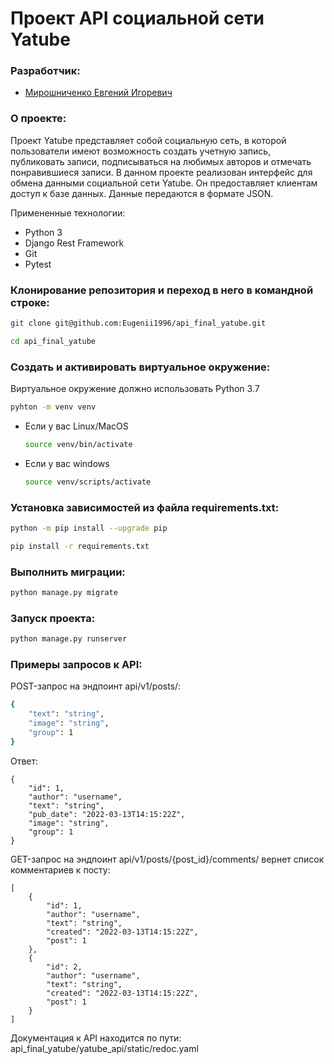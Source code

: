 # Проект API социальной сети Yatube

### Разработчик:

 - [Мирошниченко Евгений Игоревич](https://github.com/Eugenii1996)

### О проекте:

Проект Yatube представляет собой социальную сеть, в которой пользователи имеют возможность создать учетную запись, 
публиковать записи, подписываться на любимых авторов и отмечать понравившиеся записи.
В данном проекте реализован интерфейс для обмена данными социальной сети Yatube.
Он предоставляет клиентам доступ к базе данных. Данные передаются в формате JSON.

Примененные технологии:
 - Python 3
 - Django Rest Framework
 - Git
 - Pytest

### Клонирование репозитория и переход в него в командной строке:

```bash
git clone git@github.com:Eugenii1996/api_final_yatube.git
```

```bash
cd api_final_yatube
```

### Cоздать и активировать виртуальное окружение:

Виртуальное окружение должно использовать Python 3.7

```bash
pyhton -m venv venv
```

* Если у вас Linux/MacOS

    ```bash
    source venv/bin/activate
    ```

* Если у вас windows

    ```bash
    source venv/scripts/activate
    ```

### Установка зависимостей из файла requirements.txt:

```bash
python -m pip install --upgrade pip
```

```bash
pip install -r requirements.txt
```

### Выполнить миграции:

```bash
python manage.py migrate
```

### Запуск проекта:

```bash
python manage.py runserver
```

### Примеры запросов к API:

POST-запрос на эндпоинт api/v1/posts/:

```bash
{
    "text": "string",
    "image": "string",
    "group": 1
}
```

Ответ:

```
{
    "id": 1,
    "author": "username",
    "text": "string",
    "pub_date": "2022-03-13T14:15:22Z",
    "image": "string",
    "group": 1
}
```

GET-запрос на эндпоинт api/v1/posts/{post_id}/comments/ вернет список комментариев к посту:

```
[
    {
        "id": 1,
        "author": "username",
        "text": "string",
        "created": "2022-03-13T14:15:22Z",
        "post": 1
    },
    {
        "id": 2,
        "author": "username",
        "text": "string",
        "created": "2022-03-13T14:15:22Z",
        "post": 1
    }
]
```

Документация к API находится по пути: api_final_yatube/yatube_api/static/redoc.yaml
